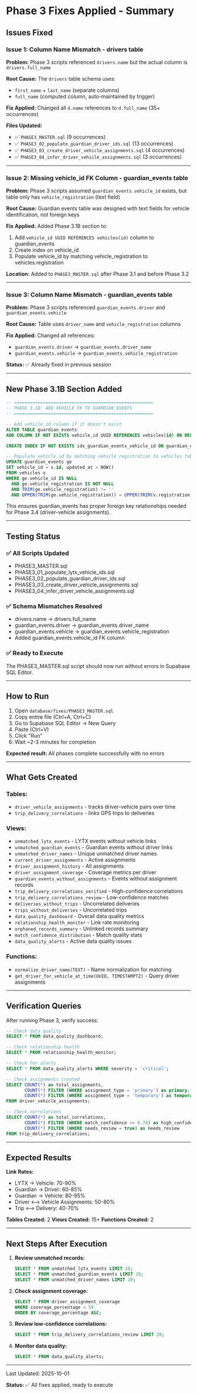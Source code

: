 # Phase 3 Fixes Applied - Summary

## Issues Fixed

### Issue 1: Column Name Mismatch - drivers table
**Problem:** Phase 3 scripts referenced `drivers.name` but the actual column is `drivers.full_name`

**Root Cause:** The `drivers` table schema uses:
- `first_name` + `last_name` (separate columns)
- `full_name` (computed column, auto-maintained by trigger)

**Fix Applied:** Changed all `d.name` references to `d.full_name` (35+ occurrences)

**Files Updated:**
- ✅ `PHASE3_MASTER.sql` (9 occurrences)
- ✅ `PHASE3_02_populate_guardian_driver_ids.sql` (13 occurrences)
- ✅ `PHASE3_03_create_driver_vehicle_assignments.sql` (4 occurrences)
- ✅ `PHASE3_04_infer_driver_vehicle_assignments.sql` (3 occurrences)

---

### Issue 2: Missing vehicle_id FK Column - guardian_events table
**Problem:** Phase 3 scripts assumed `guardian_events.vehicle_id` exists, but table only has `vehicle_registration` (text field)

**Root Cause:** Guardian events table was designed with text fields for vehicle identification, not foreign keys

**Fix Applied:** Added Phase 3.1B section to:
1. Add `vehicle_id UUID REFERENCES vehicles(id)` column to guardian_events
2. Create index on vehicle_id
3. Populate vehicle_id by matching vehicle_registration to vehicles.registration

**Location:** Added to `PHASE3_MASTER.sql` after Phase 3.1 and before Phase 3.2

---

### Issue 3: Column Name Mismatch - guardian_events table
**Problem:** Phase 3 scripts referenced `guardian_events.driver` and `guardian_events.vehicle`

**Root Cause:** Table uses `driver_name` and `vehicle_registration` columns

**Fix Applied:** Changed all references:
- `guardian_events.driver` → `guardian_events.driver_name`
- `guardian_events.vehicle` → `guardian_events.vehicle_registration`

**Status:** ✅ Already fixed in previous session

---

## New Phase 3.1B Section Added

```sql
-- =====================================================
-- PHASE 3.1B: ADD VEHICLE FK TO GUARDIAN EVENTS
-- =====================================================

-- Add vehicle_id column if it doesn't exist
ALTER TABLE guardian_events
ADD COLUMN IF NOT EXISTS vehicle_id UUID REFERENCES vehicles(id) ON DELETE SET NULL;

CREATE INDEX IF NOT EXISTS idx_guardian_events_vehicle_id ON guardian_events(vehicle_id);

-- Populate vehicle_id by matching vehicle_registration to vehicles table
UPDATE guardian_events ge
SET vehicle_id = v.id, updated_at = NOW()
FROM vehicles v
WHERE ge.vehicle_id IS NULL
  AND ge.vehicle_registration IS NOT NULL
  AND TRIM(ge.vehicle_registration) != ''
  AND UPPER(TRIM(ge.vehicle_registration)) = UPPER(TRIM(v.registration));
```

This ensures guardian_events has proper foreign key relationships needed for Phase 3.4 (driver-vehicle assignments).

---

## Testing Status

### ✅ All Scripts Updated
- PHASE3_MASTER.sql
- PHASE3_01_populate_lytx_vehicle_ids.sql
- PHASE3_02_populate_guardian_driver_ids.sql
- PHASE3_03_create_driver_vehicle_assignments.sql
- PHASE3_04_infer_driver_vehicle_assignments.sql

### ✅ Schema Mismatches Resolved
- drivers.name → drivers.full_name
- guardian_events.driver → guardian_events.driver_name
- guardian_events.vehicle → guardian_events.vehicle_registration
- Added guardian_events.vehicle_id FK column

### ✅ Ready to Execute
The PHASE3_MASTER.sql script should now run without errors in Supabase SQL Editor.

---

## How to Run

1. Open `database/fixes/PHASE3_MASTER.sql`
2. Copy entire file (Ctrl+A, Ctrl+C)
3. Go to Supabase SQL Editor → New Query
4. Paste (Ctrl+V)
5. Click "Run"
6. Wait ~2-3 minutes for completion

**Expected result:** All phases complete successfully with no errors

---

## What Gets Created

### Tables:
- `driver_vehicle_assignments` - tracks driver-vehicle pairs over time
- `trip_delivery_correlations` - links GPS trips to deliveries

### Views:
- `unmatched_lytx_events` - LYTX events without vehicle links
- `unmatched_guardian_events` - Guardian events without driver links
- `unmatched_driver_names` - Unique unmatched driver names
- `current_driver_assignments` - Active assignments
- `driver_assignment_history` - All assignments
- `driver_assignment_coverage` - Coverage metrics per driver
- `guardian_events_without_assignments` - Events without assignment records
- `trip_delivery_correlations_verified` - High-confidence correlations
- `trip_delivery_correlations_review` - Low-confidence matches
- `deliveries_without_trips` - Uncorrelated deliveries
- `trips_without_deliveries` - Uncorrelated trips
- `data_quality_dashboard` - Overall data quality metrics
- `relationship_health_monitor` - Link rate monitoring
- `orphaned_records_summary` - Unlinked records summary
- `match_confidence_distribution` - Match quality stats
- `data_quality_alerts` - Active data quality issues

### Functions:
- `normalize_driver_name(TEXT)` - Name normalization for matching
- `get_driver_for_vehicle_at_time(UUID, TIMESTAMPTZ)` - Query driver assignments

---

## Verification Queries

After running Phase 3, verify success:

```sql
-- Check data quality
SELECT * FROM data_quality_dashboard;

-- Check relationship health
SELECT * FROM relationship_health_monitor;

-- Check for alerts
SELECT * FROM data_quality_alerts WHERE severity = 'critical';

-- Check assignments created
SELECT COUNT(*) as total_assignments,
       COUNT(*) FILTER (WHERE assignment_type = 'primary') as primary,
       COUNT(*) FILTER (WHERE assignment_type = 'temporary') as temporary
FROM driver_vehicle_assignments;

-- Check correlations
SELECT COUNT(*) as total_correlations,
       COUNT(*) FILTER (WHERE match_confidence >= 0.70) as high_confidence,
       COUNT(*) FILTER (WHERE needs_review = true) as needs_review
FROM trip_delivery_correlations;
```

---

## Expected Results

**Link Rates:**
- LYTX → Vehicle: 70-90%
- Guardian → Driver: 60-85%
- Guardian → Vehicle: 80-95%
- Driver ⟷ Vehicle Assignments: 50-80%
- Trip ⟷ Delivery: 40-70%

**Tables Created:** 2
**Views Created:** 15+
**Functions Created:** 2

---

## Next Steps After Execution

1. **Review unmatched records:**
   ```sql
   SELECT * FROM unmatched_lytx_events LIMIT 20;
   SELECT * FROM unmatched_guardian_events LIMIT 20;
   SELECT * FROM unmatched_driver_names LIMIT 20;
   ```

2. **Check assignment coverage:**
   ```sql
   SELECT * FROM driver_assignment_coverage
   WHERE coverage_percentage < 50
   ORDER BY coverage_percentage ASC;
   ```

3. **Review low-confidence correlations:**
   ```sql
   SELECT * FROM trip_delivery_correlations_review LIMIT 20;
   ```

4. **Monitor data quality:**
   ```sql
   SELECT * FROM data_quality_alerts;
   ```

---

Last Updated: 2025-10-01

**Status:** ✅ All fixes applied, ready to execute
